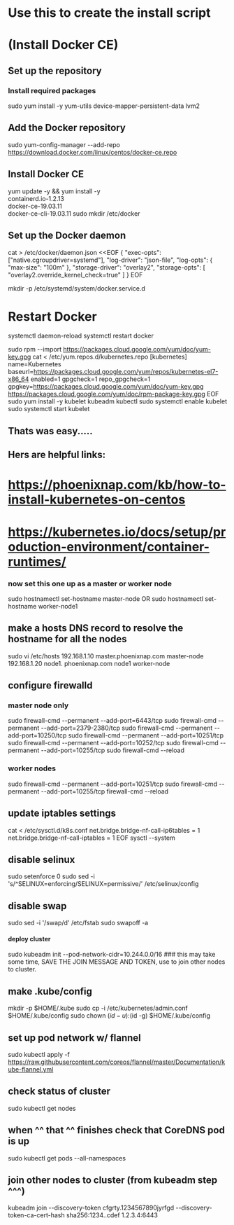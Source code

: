 # Use this to create the install script

# (Install Docker CE)
## Set up the repository
### Install required packages
sudo yum install -y yum-utils device-mapper-persistent-data lvm2
## Add the Docker repository
sudo yum-config-manager --add-repo \
  https://download.docker.com/linux/centos/docker-ce.repo
## Install Docker CE
yum update -y && yum install -y \
  containerd.io-1.2.13 \
  docker-ce-19.03.11 \
  docker-ce-cli-19.03.11
sudo mkdir /etc/docker
## Set up the Docker daemon
cat > /etc/docker/daemon.json <<EOF
{
  "exec-opts": ["native.cgroupdriver=systemd"],
  "log-driver": "json-file",
  "log-opts": {
    "max-size": "100m"
  },
  "storage-driver": "overlay2",
  "storage-opts": [
    "overlay2.override_kernel_check=true"
  ]
}
EOF

mkdir -p /etc/systemd/system/docker.service.d
# Restart Docker
systemctl daemon-reload
systemctl restart docker


sudo rpm --import https://packages.cloud.google.com/yum/doc/yum-key.gpg
cat <<EOF > /etc/yum.repos.d/kubernetes.repo
[kubernetes]
name=Kubernetes
baseurl=https://packages.cloud.google.com/yum/repos/kubernetes-el7-x86_64
enabled=1
gpgcheck=1
repo_gpgcheck=1
gpgkey=https://packages.cloud.google.com/yum/doc/yum-key.gpg https://packages.cloud.google.com/yum/doc/rpm-package-key.gpg
EOF
sudo yum install -y kubelet kubeadm kubectl
sudo systemctl enable kubelet
sudo systemctl start kubelet


## Thats was easy.....
## Hers are helpful links: 
#	https://phoenixnap.com/kb/how-to-install-kubernetes-on-centos
#	https://kubernetes.io/docs/setup/production-environment/container-runtimes/


### now set this one up as a master or worker node
sudo hostnamectl set-hostname master-node OR sudo hostnamectl set-hostname worker-node1

## make a hosts DNS record to resolve the hostname for all the nodes
sudo vi /etc/hosts
192.168.1.10 master.phoenixnap.com master-node
192.168.1.20 node1. phoenixnap.com node1 worker-node

## configure firewalld

### master node only
sudo firewall-cmd --permanent --add-port=6443/tcp
sudo firewall-cmd --permanent --add-port=2379-2380/tcp
sudo firewall-cmd --permanent --add-port=10250/tcp
sudo firewall-cmd --permanent --add-port=10251/tcp
sudo firewall-cmd --permanent --add-port=10252/tcp
sudo firewall-cmd --permanent --add-port=10255/tcp
sudo firewall-cmd --reload

### worker nodes 
sudo firewall-cmd --permanent --add-port=10251/tcp
sudo firewall-cmd --permanent --add-port=10255/tcp
firewall-cmd --reload

## update iptables settings
cat <<EOF > /etc/sysctl.d/k8s.conf
net.bridge.bridge-nf-call-ip6tables = 1
net.bridge.bridge-nf-call-iptables = 1
EOF
sysctl --system


## disable selinux
sudo setenforce 0
sudo sed -i 's/^SELINUX=enforcing/SELINUX=permissive/' /etc/selinux/config


## disable swap
sudo sed -i '/swap/d' /etc/fstab
sudo swapoff -a


#### deploy cluster

sudo kubeadm init --pod-network-cidr=10.244.0.0/16   ### this may take some time, SAVE THE JOIN MESSAGE AND TOKEN, use to join other nodes to cluster.


## make .kube/config
mkdir -p $HOME/.kube
sudo cp -i /etc/kubernetes/admin.conf $HOME/.kube/config
sudo chown $(id -u):$(id -g) $HOME/.kube/config


## set up pod network w/ flannel
sudo kubectl apply -f https://raw.githubusercontent.com/coreos/flannel/master/Documentation/kube-flannel.yml


## check status of cluster
sudo kubectl get nodes


## when ^^ that ^^ finishes check that CoreDNS pod is up
sudo kubectl get pods --all-namespaces



## join other nodes to cluster  (from kubeadm step ^^^)
kubeadm join --discovery-token cfgrty.1234567890jyrfgd --discovery-token-ca-cert-hash sha256:1234..cdef 1.2.3.4:6443









